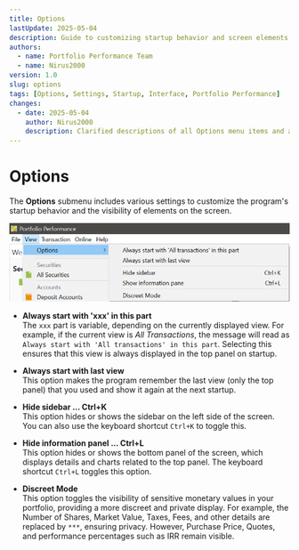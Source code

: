 ```yaml
---
title: Options
lastUpdate: 2025-05-04
description: Guide to customizing startup behavior and screen elements visibility in Portfolio Performance via the Options menu.
authors:
  - name: Portfolio Performance Team
  - name: Nirus2000
version: 1.0
slug: options
tags: [Options, Settings, Startup, Interface, Portfolio Performance]
changes:
  - date: 2025-05-04
    author: Nirus2000
    description: Clarified descriptions of all Options menu items and added keyboard shortcuts; improved formatting and examples.
---
```


# Options

The **Options** submenu includes various settings to customize the program's startup behavior and the visibility of elements on the screen.

![Options submenu](./images/mnu-options.png)

- **Always start with 'xxx' in this part**  
  The `xxx` part is variable, depending on the currently displayed view. For example, if the current view is *All Transactions*, the message will read as `Always start with 'All transactions' in this part`. Selecting this ensures that this view is always displayed in the top panel on startup.

- **Always start with last view**  
  This option makes the program remember the last view (only the top panel) that you used and show it again at the next startup.

- **Hide sidebar ... Ctrl+K**  
  This option hides or shows the sidebar on the left side of the screen. You can also use the keyboard shortcut `Ctrl+K` to toggle this.

- **Hide information panel ... Ctrl+L**  
  This option hides or shows the bottom panel of the screen, which displays details and charts related to the top panel. The keyboard shortcut `Ctrl+L` toggles this option.

- **Discreet Mode**  
  This option toggles the visibility of sensitive monetary values in your portfolio, providing a more discreet and private display. For example, the Number of Shares, Market Value, Taxes, Fees, and other details are replaced by `***`, ensuring privacy. However, Purchase Price, Quotes, and performance percentages such as IRR remain visible.
